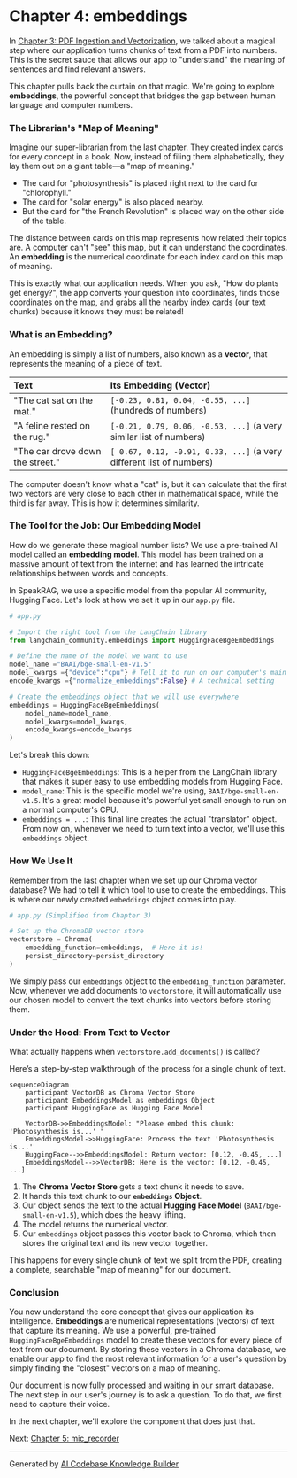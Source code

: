 # Chapter 4: embeddings

In [Chapter 3: PDF Ingestion and Vectorization](03_pdf_ingestion_and_vectorization.md), we talked about a magical step where our application turns chunks of text from a PDF into numbers. This is the secret sauce that allows our app to "understand" the meaning of sentences and find relevant answers.

This chapter pulls back the curtain on that magic. We're going to explore **embeddings**, the powerful concept that bridges the gap between human language and computer numbers.

### The Librarian's "Map of Meaning"

Imagine our super-librarian from the last chapter. They created index cards for every concept in a book. Now, instead of filing them alphabetically, they lay them out on a giant table—a "map of meaning."

*   The card for "photosynthesis" is placed right next to the card for "chlorophyll."
*   The card for "solar energy" is also placed nearby.
*   But the card for "the French Revolution" is placed way on the other side of the table.

The distance between cards on this map represents how related their topics are. A computer can't "see" this map, but it can understand the coordinates. An **embedding** is the numerical coordinate for each index card on this map of meaning.

This is exactly what our application needs. When you ask, "How do plants get energy?", the app converts your question into coordinates, finds those coordinates on the map, and grabs all the nearby index cards (our text chunks) because it knows they must be related!

### What is an Embedding?

An embedding is simply a list of numbers, also known as a **vector**, that represents the meaning of a piece of text.

| Text | Its Embedding (Vector) |
| :--- | :--- |
| "The cat sat on the mat." | `[-0.23, 0.81, 0.04, -0.55, ...]` (hundreds of numbers) |
| "A feline rested on the rug." | `[-0.21, 0.79, 0.06, -0.53, ...]` (a very similar list of numbers) |
| "The car drove down the street." | `[ 0.67, 0.12, -0.91, 0.33, ...]` (a very different list of numbers) |

The computer doesn't know what a "cat" is, but it can calculate that the first two vectors are very close to each other in mathematical space, while the third is far away. This is how it determines similarity.

### The Tool for the Job: Our Embedding Model

How do we generate these magical number lists? We use a pre-trained AI model called an **embedding model**. This model has been trained on a massive amount of text from the internet and has learned the intricate relationships between words and concepts.

In SpeakRAG, we use a specific model from the popular AI community, Hugging Face. Let's look at how we set it up in our `app.py` file.

```python
# app.py

# Import the right tool from the LangChain library
from langchain_community.embeddings import HuggingFaceBgeEmbeddings

# Define the name of the model we want to use
model_name ="BAAI/bge-small-en-v1.5"
model_kwargs ={"device":"cpu"} # Tell it to run on our computer's main processor
encode_kwargs ={"normalize_embeddings":False} # A technical setting

# Create the embeddings object that we will use everywhere
embeddings = HuggingFaceBgeEmbeddings(
    model_name=model_name,
    model_kwargs=model_kwargs,
    encode_kwargs=encode_kwargs
)
```

Let's break this down:
*   `HuggingFaceBgeEmbeddings`: This is a helper from the LangChain library that makes it super easy to use embedding models from Hugging Face.
*   `model_name`: This is the specific model we're using, `BAAI/bge-small-en-v1.5`. It's a great model because it's powerful yet small enough to run on a normal computer's CPU.
*   `embeddings = ...`: This final line creates the actual "translator" object. From now on, whenever we need to turn text into a vector, we'll use this `embeddings` object.

### How We Use It

Remember from the last chapter when we set up our Chroma vector database? We had to tell it which tool to use to create the embeddings. This is where our newly created `embeddings` object comes into play.

```python
# app.py (Simplified from Chapter 3)

# Set up the ChromaDB vector store
vectorstore = Chroma(
    embedding_function=embeddings,  # Here it is!
    persist_directory=persist_directory
)
```

We simply pass our `embeddings` object to the `embedding_function` parameter. Now, whenever we add documents to `vectorstore`, it will automatically use our chosen model to convert the text chunks into vectors before storing them.

### Under the Hood: From Text to Vector

What actually happens when `vectorstore.add_documents()` is called?

Here’s a step-by-step walkthrough of the process for a single chunk of text.

```mermaid
sequenceDiagram
    participant VectorDB as Chroma Vector Store
    participant EmbeddingsModel as embeddings Object
    participant HuggingFace as Hugging Face Model

    VectorDB->>EmbeddingsModel: "Please embed this chunk: 'Photosynthesis is...' "
    EmbeddingsModel->>HuggingFace: Process the text 'Photosynthesis is...'
    HuggingFace-->>EmbeddingsModel: Return vector: [0.12, -0.45, ...]
    EmbeddingsModel-->>VectorDB: Here is the vector: [0.12, -0.45, ...]
```

1.  The **Chroma Vector Store** gets a text chunk it needs to save.
2.  It hands this text chunk to our **`embeddings` Object**.
3.  Our object sends the text to the actual **Hugging Face Model** (`BAAI/bge-small-en-v1.5`), which does the heavy lifting.
4.  The model returns the numerical vector.
5.  Our `embeddings` object passes this vector back to Chroma, which then stores the original text and its new vector together.

This happens for every single chunk of text we split from the PDF, creating a complete, searchable "map of meaning" for our document.

### Conclusion

You now understand the core concept that gives our application its intelligence. **Embeddings** are numerical representations (vectors) of text that capture its meaning. We use a powerful, pre-trained `HuggingFaceBgeEmbeddings` model to create these vectors for every piece of text from our document. By storing these vectors in a Chroma database, we enable our app to find the most relevant information for a user's question by simply finding the "closest" vectors on a map of meaning.

Our document is now fully processed and waiting in our smart database. The next step in our user's journey is to ask a question. To do that, we first need to capture their voice.

In the next chapter, we'll explore the component that does just that.

Next: [Chapter 5: mic_recorder](05_mic_recorder.md)

---

Generated by [AI Codebase Knowledge Builder](https://github.com/The-Pocket/Tutorial-Codebase-Knowledge)